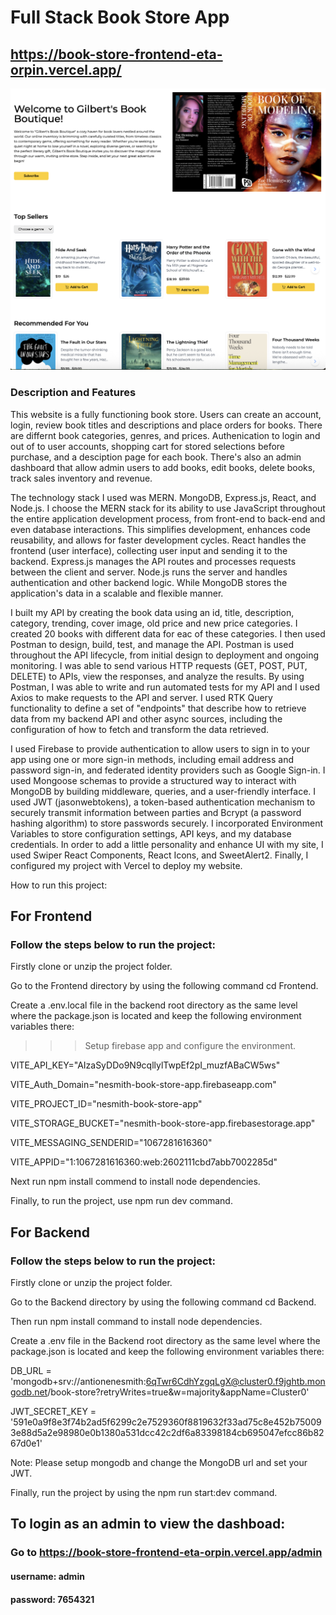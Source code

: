 # Full Stack Book Store App

## https://book-store-frontend-eta-orpin.vercel.app/

![alt text](github-cover.png)

### Description and Features
This website is a fully functioning book store. Users can create an account, login, review book titles and descriptions and place orders for books. There are differnt book categories, genres, and prices.  Authenication to login and out of to user accounts, shopping cart for stored selections before purchase, and a desciption page for each book. There's also an admin dashboard that allow admin users to add books, edit books, delete books, track sales inventory and revenue. 

The technology stack I used was MERN. MongoDB, Express.js, React, and Node.js. I choose the MERN stack for its ability to use JavaScript throughout the entire application development process, from front-end to back-end and even database interactions. This simplifies development, enhances code reusability, and allows for faster development cycles. React handles the frontend (user interface), collecting user input and sending it to the backend. Express.js manages the API routes and processes requests between the client and server.
Node.js runs the server and handles authentication and other backend logic. While MongoDB stores the application's data in a scalable and flexible manner. 

I built my API by creating the book data using an id, title, description, category, trending, cover image, old price and new price categories. I created 20 books with different data for eac of these categories. I then used Postman to design, build, test, and manage the API. Postman is used throughout the API lifecycle, from initial design to deployment and ongoing monitoring.  I was able to send various HTTP requests (GET, POST, PUT, DELETE) to APIs, view the responses, and analyze the results. By using Postman, I was able to write and run automated tests for my API and I used Axios to make requests to the API and server. I used RTK Query functionality to define a set of "endpoints" that describe how to retrieve data from my backend API and other async sources, including the configuration of how to fetch and transform the data retrieved.

I used Firebase to provide authentication to allow users to sign in to your app using one or more sign-in methods, including email address and password sign-in, and federated identity providers such as Google Sign-in. I used Mongoose schemas to provide a structured way to interact with MongoDB by building middleware, queries, and a user-friendly interface. I used JWT (jasonwebtokens), a token-based authentication mechanism to securely transmit information between parties and Bcrypt (a password hashing algorithm) to store passwords securely. I incorporated Environment Variables to store configuration settings, API keys, and my database credentials. In order to add a little personality and enhance UI with my site, I used Swiper React Components, React Icons, and SweetAlert2. Finally, I configured my project with Vercel to deploy my website.


How to run this project:

## For Frontend
### Follow the steps below to run the project:

Firstly clone or unzip the project folder.

Go to the Frontend directory by using the following command cd Frontend.

Create a .env.local file in the backend root directory as the same level where the package.json is located and keep the following environment variables there:

>>> Setup firebase app and configure the environment.

VITE_API_KEY="AIzaSyDDo9N9cqllylTwpEf2pI_muzfABaCW5ws"

VITE_Auth_Domain="nesmith-book-store-app.firebaseapp.com"

VITE_PROJECT_ID="nesmith-book-store-app"

VITE_STORAGE_BUCKET="nesmith-book-store-app.firebasestorage.app"

VITE_MESSAGING_SENDERID="1067281616360"

VITE_APPID="1:1067281616360:web:2602111cbd7abb7002285d"

Next run npm install commend to install node dependencies.

Finally, to run the project, use npm run dev command.

## For Backend
### Follow the steps below to run the project:

Firstly clone or unzip the project folder.

Go to the Backend directory by using the following command  cd Backend.

Then run npm install command to install node dependencies.

Create a .env file in the Backend root directory as the same level where the package.json is located and keep the following environment variables there:

DB_URL = 'mongodb+srv://antionenesmith:6qTwr6CdhYzgqLgX@cluster0.f9jghtb.mongodb.net/book-store?retryWrites=true&w=majority&appName=Cluster0'

JWT_SECRET_KEY = '591e0a9f8e3f74b2ad5f6299c2e7529360f8819632f33ad75c8e452b750093e88d5a2e98980e0b1380a531dcc42c2df6a83398184cb695047efcc86b8267d0e1'

Note: Please setup mongodb and change the MongoDB url and set your JWT.

Finally, run the project by using the npm run start:dev command.

## To login as an admin to view the dashboad:
### Go to https://book-store-frontend-eta-orpin.vercel.app/admin

#### username: admin
#### password: 7654321
